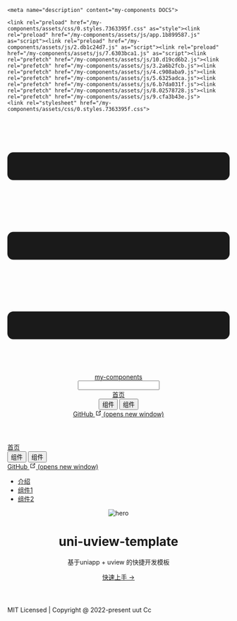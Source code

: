 <!DOCTYPE html>
<html lang="en-US">
  <head>
    <meta charset="utf-8">
    <meta name="viewport" content="width=device-width,initial-scale=1">
    <title>my-components</title>
    <meta name="generator" content="VuePress 1.9.7">
    
    <meta name="description" content="my-components DOCS">
    
    <link rel="preload" href="/my-components/assets/css/0.styles.7363395f.css" as="style"><link rel="preload" href="/my-components/assets/js/app.1b899587.js" as="script"><link rel="preload" href="/my-components/assets/js/2.db1c24d7.js" as="script"><link rel="preload" href="/my-components/assets/js/7.6303bca1.js" as="script"><link rel="prefetch" href="/my-components/assets/js/10.d19cd6b2.js"><link rel="prefetch" href="/my-components/assets/js/3.2a6b2fcb.js"><link rel="prefetch" href="/my-components/assets/js/4.c908aba9.js"><link rel="prefetch" href="/my-components/assets/js/5.6325adca.js"><link rel="prefetch" href="/my-components/assets/js/6.b7da031f.js"><link rel="prefetch" href="/my-components/assets/js/8.02578728.js"><link rel="prefetch" href="/my-components/assets/js/9.cfa3b43e.js">
    <link rel="stylesheet" href="/my-components/assets/css/0.styles.7363395f.css">
  </head>
  <body>
    <div id="app" data-server-rendered="true"><div class="theme-container no-sidebar"><header class="navbar"><div class="sidebar-button"><svg xmlns="http://www.w3.org/2000/svg" aria-hidden="true" role="img" viewBox="0 0 448 512" class="icon"><path fill="currentColor" d="M436 124H12c-6.627 0-12-5.373-12-12V80c0-6.627 5.373-12 12-12h424c6.627 0 12 5.373 12 12v32c0 6.627-5.373 12-12 12zm0 160H12c-6.627 0-12-5.373-12-12v-32c0-6.627 5.373-12 12-12h424c6.627 0 12 5.373 12 12v32c0 6.627-5.373 12-12 12zm0 160H12c-6.627 0-12-5.373-12-12v-32c0-6.627 5.373-12 12-12h424c6.627 0 12 5.373 12 12v32c0 6.627-5.373 12-12 12z"></path></svg></div> <a href="/my-components/" aria-current="page" class="home-link router-link-exact-active router-link-active"><!----> <span class="site-name">my-components</span></a> <div class="links"><div class="search-box"><input aria-label="Search" autocomplete="off" spellcheck="false" value=""> <!----></div> <nav class="nav-links can-hide"><div class="nav-item"><a href="/my-components/" aria-current="page" class="nav-link router-link-exact-active router-link-active">
  首页
</a></div><div class="nav-item"><div class="dropdown-wrapper"><button type="button" aria-label="组件" class="dropdown-title"><span class="title">组件</span> <span class="arrow down"></span></button> <button type="button" aria-label="组件" class="mobile-dropdown-title"><span class="title">组件</span> <span class="arrow right"></span></button> <ul class="nav-dropdown" style="display:none;"><li class="dropdown-item"><!----> <a href="/my-components/guide/ex1.html" class="nav-link">
  组件1
</a></li><li class="dropdown-item"><!----> <a href="/my-components/guide/ex2.html" class="nav-link">
  组件2
</a></li></ul></div></div><div class="nav-item"><a href="https://github.com/caohoucheng/my-components" target="_blank" rel="noopener noreferrer" class="nav-link external">
  GitHub
  <span><svg xmlns="http://www.w3.org/2000/svg" aria-hidden="true" focusable="false" x="0px" y="0px" viewBox="0 0 100 100" width="15" height="15" class="icon outbound"><path fill="currentColor" d="M18.8,85.1h56l0,0c2.2,0,4-1.8,4-4v-32h-8v28h-48v-48h28v-8h-32l0,0c-2.2,0-4,1.8-4,4v56C14.8,83.3,16.6,85.1,18.8,85.1z"></path> <polygon fill="currentColor" points="45.7,48.7 51.3,54.3 77.2,28.5 77.2,37.2 85.2,37.2 85.2,14.9 62.8,14.9 62.8,22.9 71.5,22.9"></polygon></svg> <span class="sr-only">(opens new window)</span></span></a></div> <!----></nav></div></header> <div class="sidebar-mask"></div> <aside class="sidebar"><nav class="nav-links"><div class="nav-item"><a href="/my-components/" aria-current="page" class="nav-link router-link-exact-active router-link-active">
  首页
</a></div><div class="nav-item"><div class="dropdown-wrapper"><button type="button" aria-label="组件" class="dropdown-title"><span class="title">组件</span> <span class="arrow down"></span></button> <button type="button" aria-label="组件" class="mobile-dropdown-title"><span class="title">组件</span> <span class="arrow right"></span></button> <ul class="nav-dropdown" style="display:none;"><li class="dropdown-item"><!----> <a href="/my-components/guide/ex1.html" class="nav-link">
  组件1
</a></li><li class="dropdown-item"><!----> <a href="/my-components/guide/ex2.html" class="nav-link">
  组件2
</a></li></ul></div></div><div class="nav-item"><a href="https://github.com/caohoucheng/my-components" target="_blank" rel="noopener noreferrer" class="nav-link external">
  GitHub
  <span><svg xmlns="http://www.w3.org/2000/svg" aria-hidden="true" focusable="false" x="0px" y="0px" viewBox="0 0 100 100" width="15" height="15" class="icon outbound"><path fill="currentColor" d="M18.8,85.1h56l0,0c2.2,0,4-1.8,4-4v-32h-8v28h-48v-48h28v-8h-32l0,0c-2.2,0-4,1.8-4,4v56C14.8,83.3,16.6,85.1,18.8,85.1z"></path> <polygon fill="currentColor" points="45.7,48.7 51.3,54.3 77.2,28.5 77.2,37.2 85.2,37.2 85.2,14.9 62.8,14.9 62.8,22.9 71.5,22.9"></polygon></svg> <span class="sr-only">(opens new window)</span></span></a></div> <!----></nav>  <ul class="sidebar-links"><li><a href="/my-components/guide/" class="sidebar-link">介绍</a></li><li><a href="/my-components/guide/ex1.html" class="sidebar-link">组件1</a></li><li><a href="/my-components/guide/ex2.html" class="sidebar-link">组件2</a></li></ul> </aside> <main aria-labelledby="main-title" class="home"><header class="hero"><img src="/my-components/hero.png" alt="hero"> <h1 id="main-title">
      uni-uview-template
    </h1> <p class="description">
      基于uniapp + uview 的快捷开发模板
    </p> <p class="action"><a href="/my-components/guide/" class="nav-link action-button">
  快速上手 →
</a></p></header> <!----> <div class="theme-default-content custom content__default"></div> <div class="footer">
    MIT Licensed | Copyright @ 2022-present uut Cc
  </div></main></div><div class="global-ui"></div></div>
    <script src="/my-components/assets/js/app.1b899587.js" defer></script><script src="/my-components/assets/js/2.db1c24d7.js" defer></script><script src="/my-components/assets/js/7.6303bca1.js" defer></script>
  </body>
</html>
